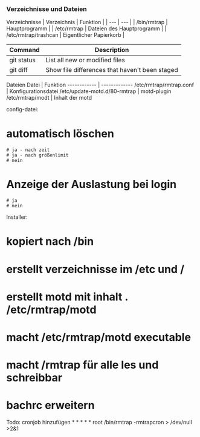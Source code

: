 ### Verzeichnisse und Dateien
Verzeichnisse
| Verzeichnis | Funktion |
| --- | --- |
| /bin/rmtrap | Hauptprogramm |
| /etc/rmtrap | Dateien des Hauptprogramm |
| /etc/rmtrap/trashcan | Eigentlicher Papierkorb |

| Command | Description |
| --- | --- |
| git status | List all new or modified files |
| git diff | Show file differences that haven't been staged |

Dateien
Datei | Funktion
------------ | -------------
/etc/rmtrap/rmtrap.conf | Konfigurationsdatei
/etc/update-motd.d/80-rmtrap | motd-plugin
/etc/rmtrap/modt | Inhalt der motd

config-datei:

# automatisch löschen
	# ja - nach zeit
	# ja - nach größenlimit
	# nein

# Anzeige der Auslastung bei login
	# ja
	# nein


Installer:
# kopiert nach /bin
# erstellt verzeichnisse im /etc und /
# erstellt motd mit inhalt . /etc/rmtrap/motd
# macht /etc/rmtrap/motd executable
# macht /rmtrap für alle les und schreibbar
# bachrc erweitern



Todo:
	cronjob hinzufügen
		* *	* * *	root	/bin/rmtrap -rmtrapcron > /dev/null >2&1
